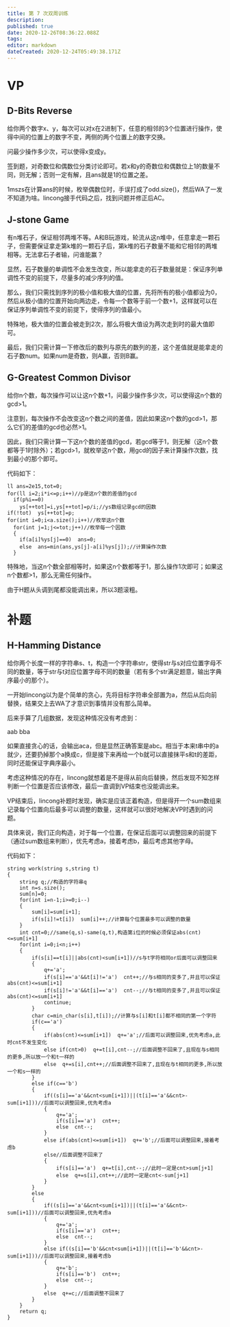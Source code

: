 ```yaml
---
title: 第 7 次双周训练
description: 
published: true
date: 2020-12-26T08:36:22.088Z
tags: 
editor: markdown
dateCreated: 2020-12-24T05:49:38.171Z
---
```


# VP
## D-Bits Reverse
给你两个数字x、y，每次可以对x在2进制下，任意的相邻的3个位置进行操作，使得中间的位置上的数字不变，两侧的两个位置上的数字交换。

问最少操作多少次，可以使得x变成y。

签到题，对奇数位和偶数位分类讨论即可。若x和y的奇数位和偶数位上1的数量不同，则无解；否则一定有解，且ans就是1的位置之差。

1mszs在计算ans的时候，枚举偶数位时，手误打成了odd.size()，然后WA了一发不知道为啥。lincong接手代码之后，找到问题并修正后AC。
## J-stone Game
有n堆石子，保证相邻两堆不等。A和B玩游戏，轮流从这n堆中，任意拿走一颗石子，但需要保证拿走第k堆的一颗石子后，第k堆的石子数量不能和它相邻的两堆相等。无法拿石子者输，问谁能赢？

显然，石子数量的单调性不会发生改变，所以能拿走的石子数量就是：保证序列单调性不变的前提下，尽量多的减少序列的值。

那么，我们只需找到序列的极小值和极大值的位置，先将所有的极小值都设为0，然后从极小值的位置开始向两边走，令每一个数等于前一个数+1，这样就可以在保证序列单调性不变的前提下，使得序列的值最小。

特殊地，极大值的位置会被走到2次，那么将极大值设为两次走到时的最大值即可。

最后，我们只需计算一下修改后的数列与原先的数列的差，这个差值就是能拿走的石子数num。如果num是奇数，则A赢，否则B赢。
## G-Greatest Common Divisor
给你n个数，每次操作可以让这n个数+1，问最少操作多少次，可以使得这n个数的gcd>1。

注意到，每次操作不会改变这n个数之间的差值，因此如果这n个数的gcd>1，那么它们的差值的gcd也必然>1。

因此，我们只需计算一下这n个数的差值的gcd，若gcd等于1，则无解（这n个数都等于1时除外）；若gcd>1，就枚举这n个数，用gcd的因子来计算操作次数，找到最小的那个即可。

代码如下：

	ll ans=2e15,tot=0;
	for(ll i=2;i*i<=p;i++)//p是这n个数的差值的gcd
	  if(p%i==0)
	    ys[++tot]=i,ys[++tot]=p/i;//ys数组记录gcd的因数
	if(!tot)  ys[++tot]=p;
	for(int i=0;i<a.size();i++)//枚举这n个数  
	  for(int j=1;j<=tot;j++)//枚举每一个因数
	  {
	    if(a[i]%ys[j]==0)  ans=0;
	    else  ans=min(ans,ys[j]-a[i]%ys[j]);//计算操作次数	
	  }
特殊地，当这n个数全部相等时，如果这n个数都等于1，那么操作1次即可；如果这n个数都>1，那么无需任何操作。

由于H题从头调到尾都没能调出来，所以3题滚粗。
# 补题
## H-Hamming Distance
给你两个长度一样的字符串s、t，构造一个字符串str，使得str与s对应位置字母不同的数量，等于str与t对应位置字母不同的数量（若有多个str满足题意，输出字典序最小的那个）。

一开始lincong以为是个简单的贪心，先将目标字符串全部置为a，然后从后向前替换，结果交上去WA了才意识到事情并没有那么简单。

后来手算了几组数据，发现这种情况没有考虑到：

aab
bba

如果直接贪心的话，会输出aca，但是显然正确答案是abc。相当于本来t串中的a就少，还要扔掉那个a换成c，但是接下来再给一个b就可以直接抹平s和t的差距，同时还能保证字典序最小。

考虑这种情况的存在，lincong就想着是不是得从前向后替换，然后发现不知怎样判断一个位置是否应该修改，最后一直调到VP结束也没能调出来。

VP结束后，lincong补题时发现，确实是应该正着构造，但是得开一个sum数组来记录每个位置向后最多可以调整的数量，这样就可以很好地解决VP时遇到的问题。

具体来说，我们正向构造，对于每一个位置，在保证后面可以调整回来的前提下（通过sum数组来判断），优先考虑a，接着考虑b，最后考虑其他字母。

代码如下：

	string work(string s,string t)
	{
		string q;//构造的字符串q 
		int n=s.size();
		sum[n]=0;
		for(int i=n-1;i>=0;i--)
		{
			sum[i]=sum[i+1];
			if(s[i]!=t[i])  sum[i]++;//计算每个位置最多可以调整的数量 
		}
		int cnt=0;//same(q,s)-same(q,t),构造第i位的时候必须保证abs(cnt)<=sum[i+1] 
		for(int i=0;i<n;i++)
		{
			if(s[i]==t[i]||abs(cnt)<sum[i+1])//s与t字符相同or后面可以调整回来 
			{
				q+='a';
				if(s[i]=='a'&&t[i]!='a')  cnt++;//与s相同的变多了,并且可以保证abs(cnt)<=sum[i+1] 
				if(s[i]!='a'&&t[i]=='a')  cnt--;//与t相同的变多了,并且可以保证abs(cnt)<=sum[i+1] 
				continue;
			}
			char c=min_char(s[i],t[i]);//计算与s[i]和t[i]都不相同的第一个字符 
			if(c=='a')
			{
				if(abs(cnt)<=sum[i+1])  q+='a';//后面可以调整回来,优先考虑a,此时cnt不发生变化 
				else if(cnt>0)  q+=t[i],cnt--;//后面调整不回来了,且现在与s相同的更多,所以放一个和t一样的 
				else  q+=s[i],cnt++;//后面调整不回来了,且现在与t相同的更多,所以放一个和s一样的 
			}
			else if(c=='b')
			{
				if((s[i]=='a'&&cnt<sum[i+1])||(t[i]=='a'&&cnt>-sum[i+1]))//后面可以调整回来,优先考虑a 
				{
					q+='a';
					if(s[i]=='a')  cnt++;
					else  cnt--;
				}
				else if(abs(cnt)<=sum[i+1])  q+='b';//后面可以调整回来,接着考虑b 
				else//后面调整不回来了 
				{
					if(s[i]=='a')  q+=t[i],cnt--;//此时一定是cnt>sum[j+1] 
					else  q+=s[i],cnt++;//此时一定是cnt<-sum[j+1] 
				}
			}
			else
			{
				if((s[i]=='a'&&cnt<sum[i+1])||(t[i]=='a'&&cnt>-sum[i+1]))//后面可以调整回来,优先考虑a 
				{
					q+='a';
					if(s[i]=='a')  cnt++;
					else  cnt--;
				}
				else if((s[i]=='b'&&cnt<sum[i+1])||(t[i]=='b'&&cnt>-sum[i+1]))//后面可以调整回来,接着考虑b 
				{
					q+='b';
					if(s[i]=='b')  cnt++;
					else  cnt--;
				}
				else  q+=c;//后面调整不回来了 
			}  
		}
		return q;
	}